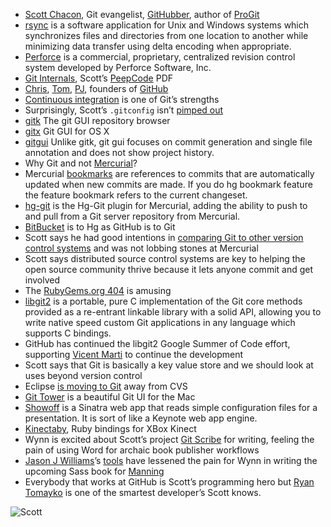 * [Scott Chacon](http://scottchacon.com/), Git evangelist, [GitHubber](http://github.com/schacon), author of [ProGit](http://progit.org/)
* [rsync](http://reinh.com/blog/2008/02/21/git-pre-commit-hook.html) is a software application for Unix and Windows systems which synchronizes files and directories from one location to another while minimizing data transfer using delta encoding when appropriate.
* [Perforce](http://www.perforce.com/) is a commercial, proprietary, centralized revision control system developed by Perforce Software, Inc.
* [Git Internals](http://peepcode.com/products/git-internals-pdf), Scott’s [PeepCode](http://peepcode.com) PDF
* [Chris](https://github.com/defunkt), [Tom](https://github.com/mojombo), [PJ](https://github.com/pjhyett), founders of [GitHub](http://github.com)
* [Continuous integration](http://reinh.com/blog/2008/02/21/git-pre-commit-hook.html) is one of Git’s strengths
* Surprisingly, Scott’s `.gitconfig` isn’t [pimped out](http://stackoverflow.com/questions/267761/what-does-your-gitconfig-contain)
* [gitk](http://www.kernel.org/pub/software/scm/git/docs/gitk.html) The git GUI repository browser
* [gitx](http://gitx.frim.nl/) Git GUI for OS X
* [gitgui](http://www.kernel.org/pub/software/scm/git/docs/git-gui.html) Unlike gitk, git gui focuses on commit generation and single file annotation and does not show project history.
* Why Git and not [Mercurial](http://mercurial.selenic.com/)?
* Mercurial [bookmarks](http://mercurial.selenic.com/wiki/BookmarksExtension) are references to commits that are automatically updated when new commits are made. If you do hg bookmark feature the feature bookmark refers to the current changeset.
* [hg-git](http://hg-git.github.com/) is the Hg-Git plugin for Mercurial, adding the ability to push to and pull from a Git server repository from Mercurial.
* [BitBucket](https://bitbucket.org/) is to Hg as GitHub is to Git
* Scott says he had good intentions in [comparing Git to other version control systems](http://whygitisbetterthanx.com/) and was not lobbing stones at Mercurial
* Scott says distributed source control systems are key to helping the open source community thrive because it lets anyone commit and get involved
* The [RubyGems.org 404](https://rubygems.org/gems/aasdflasd0) is amusing
* [libgit2](http://libgit2.github.com/) is a portable, pure C implementation of the Git core methods provided as a re-entrant linkable library with a solid API, allowing you to write native speed custom Git applications in any language which supports C bindings.
* GitHub has continued the libgit2 Google Summer of Code effort, supporting [Vicent Marti](http://twitter.com/#!/tanoku) to continue the development
* Scott says that Git is basically a key value store and we should look at uses beyond version control
* Eclipse [is moving to Git](http://www.eclipse.org/egit/) away from CVS
* [Git Tower](http://www.git-tower.com/) is a beautiful Git UI for the Mac
* [Showoff](https://github.com/schacon/showoff) is a Sinatra web app that reads simple configuration files for a presentation. It is sort of like a Keynote web app engine.
* [Kinectaby](https://github.com/schacon/kinectaby), Ruby bindings for XBox Kinect
* Wynn is excited about Scott’s project [Git Scribe](https://github.com/schacon/git-scribe) for writing, feeling the pain of using Word for archaic book publisher workflows
* [Jason J Williams](http://twitter.com/jasonjwwilliams)’s [tools](https://github.com/williamsjj/markdown2manning_tools) have lessened the pain for Wynn in writing the upcoming Sass book for [Manning](http://manning.com)
* Everybody that works at GitHub is Scott’s programming hero but [Ryan Tomayko](http://tomayko.com/) is one of the smartest developer’s Scott knows.

![Scott](https://cl.ly/1u2i221I1H130C1L2k3U/animated.gif)